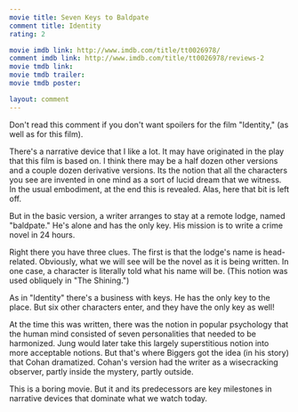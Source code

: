```yaml
---
movie title: Seven Keys to Baldpate
comment title: Identity
rating: 2

movie imdb link: http://www.imdb.com/title/tt0026978/
comment imdb link: http://www.imdb.com/title/tt0026978/reviews-2
movie tmdb link: 
movie tmdb trailer: 
movie tmdb poster: 

layout: comment
---
```


Don't read this comment if you don't want spoilers for the film "Identity," (as well as for this film).

There's a narrative device that I like a lot. It may have originated in the play that this film is based on. I think there may be a half dozen other versions and a couple dozen derivative versions. Its the notion that all the characters you see are invented in one mind as a sort of lucid dream that we witness. In the usual embodiment, at the end this is revealed. Alas, here that bit is left off.

But in the basic version, a writer arranges to stay at a remote lodge, named "baldpate." He's alone and has the only key. His mission is to write a crime novel in 24 hours.

Right there you have three clues. The first is that the lodge's name is head-related. Obviously, what we will see will be the novel as it is being written. In one case, a character is literally told what his name will be. (This notion was used obliquely in "The Shining.")

As in "Identity" there's a business with keys. He has the only key to the place. But six other characters enter, and they have the only key as well!

At the time this was written, there was the notion in popular psychology that the human mind consisted of seven personalities that needed to be harmonized. Jung would later take this largely superstitious notion into more acceptable notions. But that's where Biggers got the idea (in his story) that Cohan dramatized. Cohan's version had the writer as a wisecracking observer, partly inside the mystery, partly outside. 

This is a boring movie. But it and its predecessors are key milestones in narrative devices that dominate what we watch today.